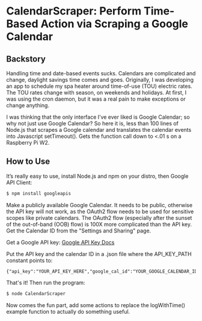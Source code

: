 # CalendarScraper: Perform Time-Based Action via Scraping a Google Calendar
## Backstory
Handling time and date-based events sucks.  Calendars are complicated and change, daylight savings time comes and goes.  Originally, I was developing an app to schedule my spa heater around time-of-use (TOU) electric rates.  The TOU rates change with season, on weekends and holidays.  At first, I was using the cron daemon, but it was a real pain to make exceptions or change anything.

I was thinking that the only interface I’ve ever liked is Google Calendar; so why not just use Google Calendar?  So here it is, less than 100 lines of Node.js that scrapes a Google calendar and translates the calendar events into Javascript setTimeout().  Gets the function call down to <.01 s on a Raspberry Pi W2.

## How to Use

It’s really easy to use, install Node.js and npm on your distro, then Google API Client:
``` sh
$ npm install googleapis
```

Make a publicly available Google Calendar.  It needs to be public, otherwise the API key will not work, as the OAuth2 flow needs to be used for sensitive scopes like private calendars.  The OAuth2 flow (especially after the sunset of the out-of-band (OOB) flow) is 100X more complicated than the API key.  Get the Calendar ID from the "Settings and Sharing" page.

Get a Google API key:
[Google API Key Docs](https://cloud.google.com/docs/authentication/api-keys)

Put the API key and the calendar ID in a .json file where the API_KEY_PATH constant points to:
```
{"api_key":"YOUR_API_KEY_HERE","google_cal_id":"YOUR_GOOGLE_CALENDAR_ID@group.calendar.google.com"}
```

That's it! Then run the program:

``` sh
$ node CalendarScraper
```
Now comes the fun part, add some actions to replace the logWithTime() example function to actually do something useful.

